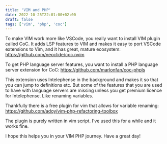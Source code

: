 ```yaml
---
title: 'VIM and PHP'
date: 2022-10-25T22:01:00+02:00
draft: false
tags: ['vim', 'php', 'coc']
---
```


To make VIM work more like VSCode, you really want to install VIM plugin called CoC. It adds LSP features to VIM and makes it easy to port VSCode extensions to Vim, and it has great, mature ecosystem: https://github.com/neoclide/coc.nvim

To get PHP language server features, you want to install a PHP language server extension for CoC: https://github.com/marlonfan/coc-phpls

This extension uses Intelephense in the background and makes it so that you can jump to definitions etc. But some of the features that you are used to have with language servers are missing unless you get premium licence for Intelephense. Like renaming variables.

Thankfully there is a free plugin for vim that allows for variable renaming: https://github.com/adoy/vim-php-refactoring-toolbox

The plugin is purely written in vim script. I've used this for a while and it works fine.

I hope this helps you in your VIM PHP journey. Have a great day!
